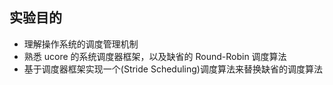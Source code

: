 ## 实验目的

- 理解操作系统的调度管理机制
- 熟悉 ucore 的系统调度器框架，以及缺省的 Round-Robin 调度算法
- 基于调度器框架实现一个(Stride Scheduling)调度算法来替换缺省的调度算法
